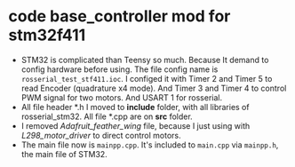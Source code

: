 # code base_controller mod for stm32f411

- STM32 is complicated than Teensy so much. Because It demand to config hardware before using. The file config name is ```rosserial_test_stf411.ioc```. I configed it with Timer 2 and Timer 5 to read Encoder (quadrature x4 mode). And Timer 3 and Timer 4 to control PWM signal for two motors. And USART 1 for rosserial.
- All file header *.h I moved to **include** folder, with all libraries of rosserial_stm32. All file *.cpp are on **src** folder.
- I removed _Adafruit_feather_wing_ file, because I just using with _L298_motor_driver_ to direct control motors.
- The main file now is ```mainpp.cpp```. It's included to ```main.cpp``` via ```mainpp.h```, the main file of STM32.

